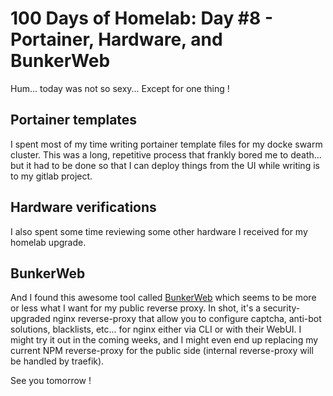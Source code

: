 # 100 Days of Homelab: Day #8 - Portainer, Hardware, and BunkerWeb
Hum... today was not so sexy... Except for one thing !

## Portainer templates
I spent most of my time writing portainer template files for my docke swarm cluster. This was a long, repetitive process that frankly bored me to death... but it had to be done so that I can deploy things from the UI while writing is to my gitlab project.

## Hardware verifications
I also spent some time reviewing some other hardware I received for my homelab upgrade.

## BunkerWeb
And I found this awesome tool called [BunkerWeb](https://docs.bunkerweb.io/1.4/#security-features) which seems to be more or less what I want for my public reverse proxy. In shot, it's a security-upgraded nginx reverse-proxy that allow you to configure captcha, anti-bot solutions, blacklists, etc... for nginx either via CLI or with their WebUI. I might try it out in the coming weeks, and I might even end up replacing my current NPM reverse-proxy for the public side (internal reverse-proxy will be handled by traefik).

See you tomorrow !